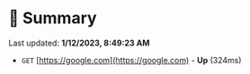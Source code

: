 # 📖 Summary
Last updated: **1/12/2023, 8:49:23 AM**

- `GET` [https://google.com](https://google.com) - **Up** (324ms)
